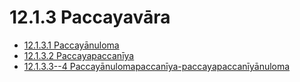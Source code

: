 

# 12.1.3 Paccayavāra

* [12.1.3.1 Paccayānuloma](12.1.3/12.1.3.1.md)
* [12.1.3.2 Paccayapaccanīya](12.1.3/12.1.3.2.md)
* [12.1.3.3--4 Paccayānulomapaccanīya-paccayapaccanīyānuloma](12.1.3/12.1.3.3--4.md)



